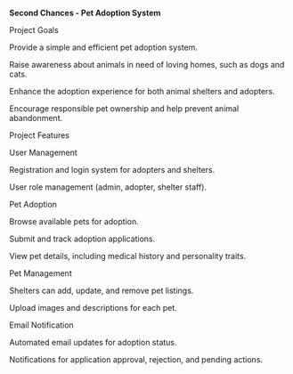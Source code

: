 <b>Second Chances - Pet Adoption System</b>

Project Goals

Provide a simple and efficient pet adoption system.

Raise awareness about animals in need of loving homes, such as dogs and cats.

Enhance the adoption experience for both animal shelters and adopters.

Encourage responsible pet ownership and help prevent animal abandonment.

Project Features

User Management

Registration and login system for adopters and shelters.

User role management (admin, adopter, shelter staff).

Pet Adoption

Browse available pets for adoption.

Submit and track adoption applications.

View pet details, including medical history and personality traits.

Pet Management

Shelters can add, update, and remove pet listings.

Upload images and descriptions for each pet.

Email Notification

Automated email updates for adoption status.

Notifications for application approval, rejection, and pending actions.
